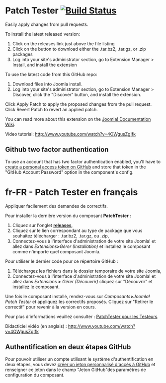 Patch Tester [![Build Status](https://travis-ci.org/joomla-extensions/patchtester.png)](https://travis-ci.org/joomla-extensions/patchtester)
=============

Easily apply changes from pull requests.

To install the latest released version:

1. Click on the releases link just above the file listing
2. Click on the button to download either the .tar.bz2, .tar.gz, or .zip packages
3. Log into your site's administrator section, go to Extension Manager > Install, and install the extension

To use the latest code from this GitHub repo:

1. Download files into Joomla install.
2. Log into your site's administrator section, go to Extension Manager > Discover, click the "Discover" button, and install the extension.

Click Apply Patch to apply the proposed changes from the pull request.
Click Revert Patch to revert an applied patch.

You can read more about this extension on the [Joomla! Documentation Wiki](https://docs.joomla.org/Component_Patchtester_for_Testers).

Video tutorial:
http://www.youtube.com/watch?v=4OWgusZgIfk

Github two factor authentication
-----
To use an account that has two factor authentication enabled, you'll have to [create a personal access token on GitHub](https://github.com/settings/applications) and store that token in the "GitHub Account Password" option in the component's config.


fr-FR - Patch Tester en français
=============

Appliquer facilement des demandes de correctifs.

Pour installer la dernière version du composant **PatchTester** :

1. Cliquez sur l'onglet [**releases**](https://github.com/joomla-extensions/patchtester/releases),
2. Cliquez sur le lien correspondant au type de package que vous souhaitez télécharger : .tar.bz2, .tar.gz, ou .zip,
3. Connectez-vous à l'interface d'administration de votre site Joomla! et allez dans _Extensions_**>**_Gérer (Installation)_ et installez le composant comme n'importe quel composant Joomla.

Pour utiliser le dernier code pour ce répertoire GitHub :

1. Téléchargez les fichiers dans le dossier temporaire de votre site Joomla,
2. Connectez-vous à l'interface d'administration de votre site Joomla! et allez dans _Extensions_ **>** _Gérer (Découvrir)_ cliquez sur "Découvrir" et installez le composant.

Une fois le composant installé, rendez-vous sur _Composants_**>**_Joomla! Patch Tester_ et appliquez les correctifs proposés.
Cliquez sur "Retirer le correctif" pour revenir à la version en cours.

Pour plus d'informations veuillez consulter : [PatchTester pour les Testeurs](https://docs.joomla.org/Component_Patchtester_for_Testers/fr).

Didacticiel vidéo (en anglais) :
http://www.youtube.com/watch?v=4OWgusZgIfk

Authentification en deux étapes GitHub
-----
Pour pouvoir utiliser un compte utilisant le système d'authentification en deux étapes, vous devez [créer un jeton personnalisé d'accès à GitHub](https://github.com/settings/applications) et renseigner ce jeton dans le champ "Jeton GitHub"des paramètres de configuration du composant.
